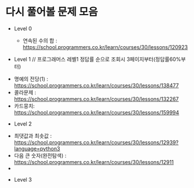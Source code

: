 # 다시 풀어볼 문제 모음


* Level 0
  - 연속된 수의 합 : https://school.programmers.co.kr/learn/courses/30/lessons/120923
    
* Level 1    // 프로그래머스 레벨1 정답률 순으로 조회시 3페이지부터(정답률60%부터)
- 명예의 전당(1) : https://school.programmers.co.kr/learn/courses/30/lessons/138477
- 콜라문제 : https://school.programmers.co.kr/learn/courses/30/lessons/132267
- 카드뭉치: 
https://school.programmers.co.kr/learn/courses/30/lessons/159994




* Level 2
- 최댓값과 최솟값 : https://school.programmers.co.kr/learn/courses/30/lessons/12939?language=python3
- 다음 큰 숫자(완전탐색) : https://school.programmers.co.kr/learn/courses/30/lessons/12911
- 

* Level 3
